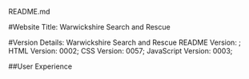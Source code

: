 README.md

#Website Title: Warwickshire Search and Rescue

#Version Details: Warwickshire Search and Rescue
README Version: ;
HTML Version: 0002;
CSS Version: 0057;
JavaScript Version: 0003;

##User Experience

